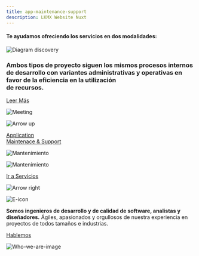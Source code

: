 ```yaml
---
title: app-maintenance-support
description: LKMX Website Nuxt
---
```


<!-- Hero Application Maintenance & Support -->
<column id="body-index__hero-app-maintenance" mode="full">

<block>

<hero-app-maintenance>

<template v-slot:description>

services <br>
.filter((service) => service.name === ‘application-maintenance-support);

# Application <br> Maintenance <br> & Support

Al final del desarrollo del proyecto ofrecemos <br> servicios de mantenimiento y soporte para <br> una estabilización y transferencia exitosa de la <br> plataforma al cliente.

</template>

<template v-slot:image>

![Collage Discovery](./img/collage-lkmx-app-maintenance.png)

</template>

</hero-app-maintenance>

</block>

</column>










<!-- Help title -->
<column id="body-index__help-title" mode="full">

<block>

#### Te ayudamos ofreciendo los servicios en dos modalidades:

</block>

</column>










<!-- Help sections -->
<column id="body-index__help-sections-app-maintenance" mode="full">

<block>

<help-sections-app-maintenance>

<template v-slot:title-side-a>

// Desarrollo por bloque

</template>

<template v-slot:description-side-a>

Utilizamos Kanban para gestionar equipos que aunque son  <br>facturados por tiempo y materiales, persiguen objetivos <br>
específicos del negocio.

</template>

<template v-slot:title-side-b>

// Desarrollo por alcance

</template>

<template v-slot:description-side-b>

Para proyectos con el nivel de madurez adecuado, podemos <br>utilizar waterfall para estimar la implementación de ajustes <br> específicos.



</template>

</help-sections-app-maintenance>

</block>

</column>










<!-- Diagram Application Maintenance & Support -->
<column id="body-index__diagram-app-maintenance" mode="full">

<block>

![Diagram discovery](./img/app-maintenance-diagram-full.png )

</block>

</column>










<!-- Planning Appication Maintenance & Support --> 
<column id="body-index__planning-app-maintenance" mode="full">

<block id="planning__app-maintenance-content">

### Ambos tipos de proyecto siguen los mismos procesos internos de desarrollo con variantes administrativas y operativas en favor de la eficiencia en la utilización <br>de recursos.

[Leer Más]()

</block>

<block id="planning__app-maintenance-image">

![Meeting](./img/statue-app-maintenance.png)
</block>

</column>










<!-- Buttons Application Maintenance & Support -->
<column id="body-index__buttons-app-maintenance" mode="full">

<block id="buttons__app-maintenance-left-button">

![Arrow up](./img/arrow-left.svg)

[Application <br> Maintenace & Support](/application-maintenance-support)

![Mantenimiento](./img/cube-application-dev.png)

</block>

<block id="buttons__app-maintenance-right-button">

![Mantenimiento](./img/cube-mantenimiento.png)

[Ir a Servicios](/services)

![Arrow right](./img/arrow-up.svg)

</block>

</column>










<!-- Who we are -->
<column id="body-index__who-we-are-app-development" mode="full">

<block id="who-we-are-description">

![E-icon](./img/e-letter.png)

**Somos ingenieros de desarrollo y de calidad de software, analistas y diseñadores.** Ágiles, apasionados y orgullosos de nuestra experiencia en proyectos de todos tamaños e industrias. 

[Hablemos]()

</block>

<block id="who-we-are-image">

![Who-we-are-image](./img/collage-lets-talk.png)

</block>

</column>